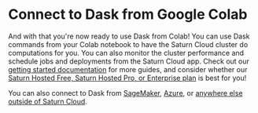 # Connect to Dask from Google Colab

And with that you're now ready to use Dask from Colab! You can use Dask commands from your Colab notebook to have the Saturn Cloud cluster do computations for you. You can also monitor the cluster performance and schedule jobs and deployments from the Saturn Cloud app. Check out our [getting started documentation](<docs/user-guide/reference/images/base-images/saturnbase-python-gpu-11.2.md>) for more guides, and consider whether our [Saturn Hosted Free, Saturn Hosted Pro, or Enterprise plan](/docs) is best for you!

You can also connect to Dask from [SageMaker](<docs/user-guide/integrations/sagemaker_external_connect.md>), [Azure](<docs/user-guide/integrations/azure_external_connect.md>), or [anywhere else outside of Saturn Cloud](<docs/user-guide/integrations/azure_external_connect.md>).
